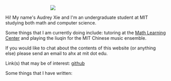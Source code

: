 
<img src="static/img/squash.jpg"
     style="display:block;float:none;margin-left:auto;margin-right:auto;max-width:225px">

Hi! My name's Audrey Xie and I'm an undergraduate student at MIT studying both math and computer science.

Some things that I am currently doing include: tutoring at the [Math Learning Center](https://math.mit.edu/learningcenter/) and playing the liuqin for the MIT Chinese music ensemble.

If you would like to chat about the contents of this website (or anything else) please send an email to ahx at mit dot edu.

Link(s) that may be of interest: [github](https://github.com/0aax)

Some things that I have written: